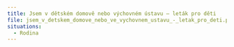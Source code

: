 ```yaml
---
title: Jsem v dětském domově nebo výchovném ústavu — leták pro děti
file: jsem_v_detskem_domove_nebo_ve_vychovnem_ustavu_-_letak_pro_deti.pdf
situations:
  - Rodina
---
```

